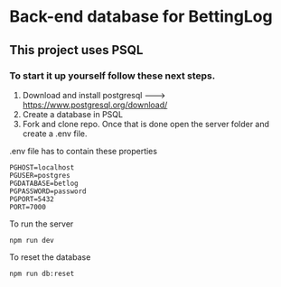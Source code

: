 # Back-end database for BettingLog

## This project uses PSQL 

### To start it up yourself follow these next steps.

1. Download and install postgresql ---> https://www.postgresql.org/download/
2. Create a database in PSQL
3. Fork and clone repo. Once that is done open the server folder and create a .env file.  

.env file has to contain these properties
```
PGHOST=localhost
PGUSER=postgres
PGDATABASE=betlog
PGPASSWORD=password
PGPORT=5432
PORT=7000
```


To run the server

```
npm run dev
```

To reset the database 

```
npm run db:reset
```